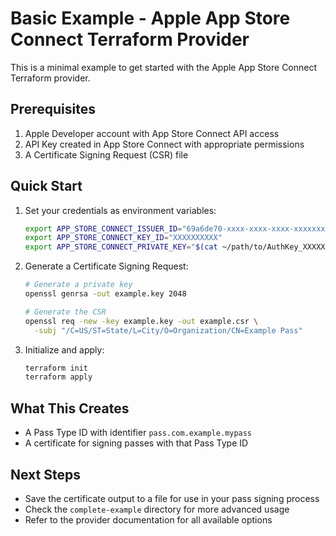 # Basic Example - Apple App Store Connect Terraform Provider

This is a minimal example to get started with the Apple App Store
Connect Terraform provider.

## Prerequisites

1. Apple Developer account with App Store Connect API access
2. API Key created in App Store Connect with appropriate permissions
3. A Certificate Signing Request (CSR) file

## Quick Start

1. Set your credentials as environment variables:

    ```bash
    export APP_STORE_CONNECT_ISSUER_ID="69a6de70-xxxx-xxxx-xxxx-xxxxxxxxxxxx"
    export APP_STORE_CONNECT_KEY_ID="XXXXXXXXXX"
    export APP_STORE_CONNECT_PRIVATE_KEY="$(cat ~/path/to/AuthKey_XXXXXXXXXX.p8)"
    ```

2. Generate a Certificate Signing Request:

    ```bash
    # Generate a private key
    openssl genrsa -out example.key 2048

    # Generate the CSR
    openssl req -new -key example.key -out example.csr \
      -subj "/C=US/ST=State/L=City/O=Organization/CN=Example Pass"
    ```

3. Initialize and apply:
    ```bash
    terraform init
    terraform apply
    ```

## What This Creates

- A Pass Type ID with identifier `pass.com.example.mypass`
- A certificate for signing passes with that Pass Type ID

## Next Steps

- Save the certificate output to a file for use in your pass signing
  process
- Check the `complete-example` directory for more advanced usage
- Refer to the provider documentation for all available options
